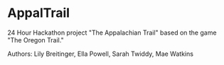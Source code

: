 # AppalTrail
24 Hour Hackathon project "The Appalachian Trail"
based on the game "The Oregon Trail."

Authors:
Lily Breitinger,
Ella Powell,
Sarah Twiddy,
Mae Watkins 
